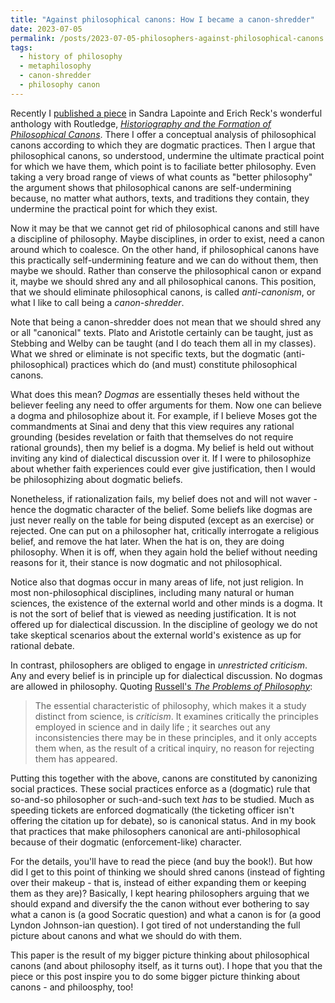 ```yaml
---
title: "Against philosophical canons: How I became a canon-shredder"
date: 2023-07-05
permalink: /posts/2023-07-05-philosophers-against-philosophical-canons
tags:
  - history of philosophy
  - metaphilosophy
  - canon-shredder
  - philosophy canon
---
```


Recently I [published a piece](https://www.taylorfrancis.com/chapters/edit/10.4324/9781003184294-13/let-rip-landon-elkind) in Sandra Lapointe and Erich Reck's wonderful anthology with Routledge, [_Historiography and the Formation of Philosophical Canons_](https://doi.org/10.4324/9781003184294). There I offer a conceptual analysis of philosophical canons according to which they are dogmatic practices. Then I argue that philosophical canons, so understood, undermine the ultimate practical point for which we have them, which point is to faciliate better philosophy. Even taking a very broad range of views of what counts as "better philosophy" the argument shows that philosophical canons are self-undermining because, no matter what authors, texts, and traditions they contain, they undermine the practical point for which they exist.

Now it may be that we cannot get rid of philosophical canons and still have a discipline of philosophy. Maybe disciplines, in order to exist, need a canon around which to coalesce. On the other hand, if philosophical canons have this practically self-undermining feature and we can do without them, then maybe we should. Rather than conserve the philosophical canon or expand it, maybe we should shred any and all philosophical canons. This position, that we should eliminate philosophical canons, is called _anti-canonism_, or what I like to call being a _canon-shredder_.

Note that being a canon-shredder does not mean that we should shred any or all "canonical" texts. Plato and Aristotle certainly can be taught, just as Stebbing and Welby can be taught (and I do teach them all in my classes). What we shred or eliminate is not specific texts, but the dogmatic (anti-philosophical) practices which do (and must) constitute philosophical canons.

What does this mean? _Dogmas_ are essentially theses held without the believer feeling any need to offer arguments for them. Now one can believe a dogma and philosophize about it. For example, if I believe Moses got the commandments at Sinai and deny that this view requires any rational grounding (besides revelation or faith that themselves do not require rational grounds), then my belief is a dogma. My belief is held out without inviting any kind of dialectical discussion over it. If I were to philosophize about whether faith experiences could ever give justification, then I would be philosophizing about dogmatic beliefs.

Nonetheless, if rationalization fails, my belief does not and will not waver - hence the dogmatic character of the belief. Some beliefs like dogmas are just never really on the table for being disputed (except as an exercise) or rejected. One can put on a philosopher hat, critically interrogate a religious belief, and remove the hat later. When the hat is on, they are doing philosophy. When it is off, when they again hold the belief without needing reasons for it, their stance is now dogmatic and not philosophical.

Notice also that dogmas occur in many areas of life, not just religion. In most non-philosophical disciplines, including many natural or human sciences, the existence of the external world and other minds is a dogma. It is not the sort of belief that is viewed as needing justification. It is not offered up for dialectical discussion. In the discipline of geology we do not take skeptical scenarios about the external world's existence as up for rational debate.

In contrast, philosophers are obliged to engage in _unrestricted criticism_. Any and every belief is in principle up for dialectical discussion. No dogmas are allowed in philosophy. Quoting [Russell's _The Problems of Philosophy_](https://archive.org/details/problemsofphilo00russuoft/page/232/mode/2up):

> The essential characteristic of philosophy, which makes it a study distinct from science, is _criticism_. It examines critically the principles employed in science and in daily life ; it searches out any inconsistencies there may be in these principles, and it only accepts them when, as the result of a critical inquiry, no reason for rejecting them has appeared.

Putting this together with the above, canons are constituted by canonizing social practices. These social practices enforce as a (dogmatic) rule that so-and-so philosopher or such-and-such text _has_ to be studied. Much as speeding tickets are enforced dogmatically (the ticketing officer isn't offering the citation up for debate), so is canonical status. And in my book that practices that make philosophers canonical are anti-philosophical because of their dogmatic (enforcement-like) character.

For the details, you'll have to read the piece (and buy the book!). But how did I get to this point of thinking we should shred canons (instead of fighting over their makeup - that is, instead of either expanding them or keeping them as they are)? Basically, I kept hearing philosophers arguing that we should expand and diversify the the canon without ever bothering to say what a canon is (a good Socratic question) and what a canon is for (a good Lyndon Johnson-ian question). I got tired of not understanding the full picture about canons and what we should do with them.

This paper is the result of my bigger picture thinking about philosophical canons (and about philosophy itself, as it turns out). I hope that you that the piece or this post inspire you to do some bigger picture thinking about canons - and philoosphy, too!
